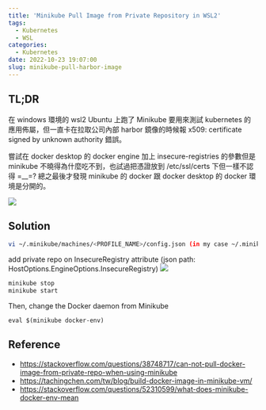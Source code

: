 ```yaml
---
title: 'Minikube Pull Image from Private Repository in WSL2'
tags:
  - Kubernetes
  - WSL
categories:
  - Kubernetes
date: 2022-10-23 19:07:00
slug: minikube-pull-harbor-image
---
```

## TL;DR
在 windows 環境的 wsl2 Ubuntu 上跑了 Minikube 要用來測試 kubernetes 的應用佈屬，但一直卡在拉取公司內部 harbor 鏡像的時候報 x509: certificate signed by unknown authority 錯誤。

<!--more-->

嘗試在 docker desktop 的 docker engine 加上 insecure-registries 的參數但是 minikube 不曉得為什麼吃不到，也試過把憑證放到 /etc/ssl/certs 下但一樣不認得 =__=? 總之最後才發現 minikube 的 docker 跟 docker desktop 的 docker 環境是分開的。

![](https://imgur.com/TUWqCPL.png)

## Solution
```bash
vi ~/.minikube/machines/<PROFILE_NAME>/config.json (in my case ~/.minikube/machines/minikube/config.json)
```
add private repo on InsecureRegistry attribute (json path: HostOptions.EngineOptions.InsecureRegistry)
![](https://imgur.com/o7eb0lf.png)

```bash
minikube stop
minikube start
```

Then, change the Docker daemon from Minikube
```
eval $(minikube docker-env)
```

## Reference
- https://stackoverflow.com/questions/38748717/can-not-pull-docker-image-from-private-repo-when-using-minikube
- https://tachingchen.com/tw/blog/build-docker-image-in-minikube-vm/
- https://stackoverflow.com/questions/52310599/what-does-minikube-docker-env-mean